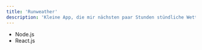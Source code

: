 ```yaml
---
title: 'Runweather'
description: 'Kleine App, die mir nächsten paar Stunden stündliche Wetterergebnisse anzeigt'
---
```


- Node.js
- React.js
